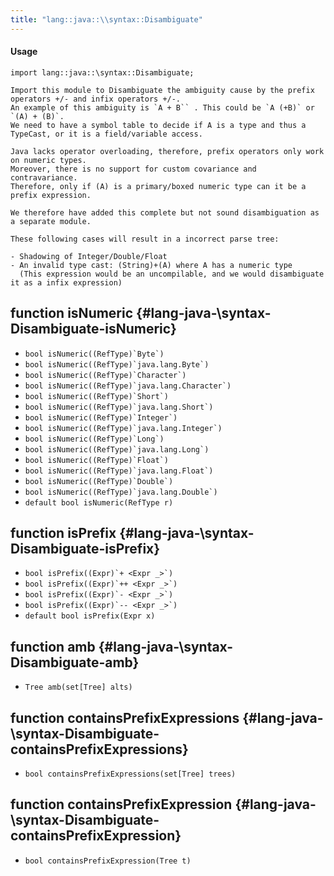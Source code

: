 ```yaml
---
title: "lang::java::\\syntax::Disambiguate"
---
```


#### Usage

`import lang::java::\syntax::Disambiguate;`


    Import this module to Disambiguate the ambiguity cause by the prefix operators +/- and infix operators +/-.
    An example of this ambiguity is `A + B`` . This could be `A (+B)` or `(A) + (B)`.
    We need to have a symbol table to decide if A is a type and thus a TypeCast, or it is a field/variable access.
    
    Java lacks operator overloading, therefore, prefix operators only work on numeric types.
    Moreover, there is no support for custom covariance and contravariance.
    Therefore, only if (A) is a primary/boxed numeric type can it be a prefix expression.
    
    We therefore have added this complete but not sound disambiguation as a separate module.
    
    These following cases will result in a incorrect parse tree:
    
    - Shadowing of Integer/Double/Float
    - An invalid type cast: (String)+(A) where A has a numeric type
      (This expression would be an uncompilable, and we would disambiguate it as a infix expression) 


## function isNumeric {#lang-java-\syntax-Disambiguate-isNumeric}

* ``bool isNumeric((RefType)`Byte`)``
* ``bool isNumeric((RefType)`java.lang.Byte`)``
* ``bool isNumeric((RefType)`Character`)``
* ``bool isNumeric((RefType)`java.lang.Character`)``
* ``bool isNumeric((RefType)`Short`)``
* ``bool isNumeric((RefType)`java.lang.Short`)``
* ``bool isNumeric((RefType)`Integer`)``
* ``bool isNumeric((RefType)`java.lang.Integer`)``
* ``bool isNumeric((RefType)`Long`)``
* ``bool isNumeric((RefType)`java.lang.Long`)``
* ``bool isNumeric((RefType)`Float`)``
* ``bool isNumeric((RefType)`java.lang.Float`)``
* ``bool isNumeric((RefType)`Double`)``
* ``bool isNumeric((RefType)`java.lang.Double`)``
* ``default bool isNumeric(RefType r)``

## function isPrefix {#lang-java-\syntax-Disambiguate-isPrefix}

* ``bool isPrefix((Expr)`+ <Expr _>`)``
* ``bool isPrefix((Expr)`++ <Expr _>`)``
* ``bool isPrefix((Expr)`- <Expr _>`)``
* ``bool isPrefix((Expr)`-- <Expr _>`)``
* ``default bool isPrefix(Expr x)``

## function amb {#lang-java-\syntax-Disambiguate-amb}

* ``Tree amb(set[Tree] alts)``

## function containsPrefixExpressions {#lang-java-\syntax-Disambiguate-containsPrefixExpressions}

* ``bool containsPrefixExpressions(set[Tree] trees)``

## function containsPrefixExpression {#lang-java-\syntax-Disambiguate-containsPrefixExpression}

* ``bool containsPrefixExpression(Tree t)``

